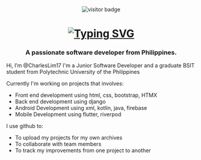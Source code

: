 <div align="center">
  <img src="https://visitor-badge.laobi.icu/badge?page_id=CharlesLim17.CharlesLim17" alt="visitor badge" />
</div>

<h1 align="center">
 <a href="https://git.io/typing-svg"><img src="https://readme-typing-svg.herokuapp.com?font=Poppins&weight=600&size=32&duration=2500&pause=500&width=435&lines=Hello+There!+%F0%9F%99%8B%E2%80%8D%E2%99%82%EF%B8%8F;I'm+Charles+Lim!" alt="Typing SVG" /></a>
</h1>

<h3 align="center">A passionate software developer from Philippines.</h3>


Hi, I’m @CharlesLim17
I'm a Junior Software Developer and a graduate BSIT student from Polytechnic University of the Philippines

Currently I'm working on projects that involves:
- Front end development using html, css, bootstrap, HTMX
- Back end development using django
- Android Development using xml, kotlin, java, firebase
- Mobile Development using flutter, riverpod

I use github to:
- To upload my projects for my own archives
- To collaborate with team members
- To track my improvements from one project to another


<!---
CharlesLim17/CharlesLim17 is a ✨ special ✨ repository because its `README.md` (this file) appears on your GitHub profile.
You can click the Preview link to take a look at your changes.
--->
